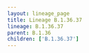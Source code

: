 ```yaml
---
layout: lineage_page
title: Lineage B.1.36.37
lineage: B.1.36.37
parent: B.1.36
children: ['B.1.36.37']
---
```

